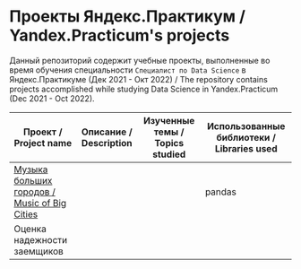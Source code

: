 # Проекты Яндекс.Практикум / Yandex.Practicum's projects

Данный репозиторий содержит учебные проекты, выполненные во время обучения специальности `Специалист по Data Science` в Яндекс.Практикуме (Дек 2021 - Окт 2022) / The repository contains projects accomplished while studying Data Science in Yandex.Practicum (Dec 2021 - Oct 2022).

| Проект / Project name| Описание / Description| Изученные темы / Topics studied | Использованные библиотеки / Libraries used |
| -------------------- | ----------- | ------------------------- | ------------------------- |
|[Музыка больших городов / Music of Big Cities](https://github.com/uladzislau21/YandexPracticum-projects/tree/main/music_of_big_cities)|||pandas|
|Оценка надежности заемщиков|                           |
